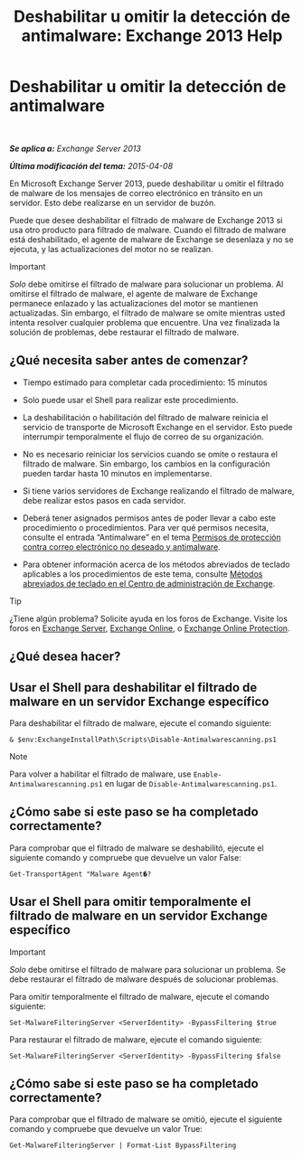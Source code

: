 ﻿---
title: 'Deshabilitar u omitir la detección de antimalware: Exchange 2013 Help'
TOCTitle: Deshabilitar u omitir la detección de antimalware
ms:assetid: 6725c74b-b3ef-4259-9337-c739e9bf7b5d
ms:mtpsurl: https://technet.microsoft.com/es-es/library/JJ150526(v=EXCHG.150)
ms:contentKeyID: 48268229
ms.date: 04/23/2018
mtps_version: v=EXCHG.150
ms.translationtype: HT
---

# Deshabilitar u omitir la detección de antimalware

 

_**Se aplica a:** Exchange Server 2013_

_**Última modificación del tema:** 2015-04-08_

En Microsoft Exchange Server 2013, puede deshabilitar u omitir el filtrado de malware de los mensajes de correo electrónico en tránsito en un servidor. Esto debe realizarse en un servidor de buzón.

Puede que desee deshabilitar el filtrado de malware de Exchange 2013 si usa otro producto para filtrado de malware. Cuando el filtrado de malware está deshabilitado, el agente de malware de Exchange se desenlaza y no se ejecuta, y las actualizaciones del motor no se realizan.


> [!IMPORTANT]
> <EM>Solo</EM> debe omitirse el filtrado de malware para solucionar un problema. Al omitirse el filtrado de malware, el agente de malware de Exchange permanece enlazado y las actualizaciones del motor se mantienen actualizadas. Sin embargo, el filtrado de malware se omite mientras usted intenta resolver cualquier problema que encuentre. Una vez finalizada la solución de problemas, debe restaurar el filtrado de malware.



## ¿Qué necesita saber antes de comenzar?

  - Tiempo estimado para completar cada procedimiento: 15 minutos

  - Solo puede usar el Shell para realizar este procedimiento.

  - La deshabilitación o habilitación del filtrado de malware reinicia el servicio de transporte de Microsoft Exchange en el servidor. Esto puede interrumpir temporalmente el flujo de correo de su organización.

  - No es necesario reiniciar los servicios cuando se omite o restaura el filtrado de malware. Sin embargo, los cambios en la configuración pueden tardar hasta 10 minutos en implementarse.

  - Si tiene varios servidores de Exchange realizando el filtrado de malware, debe realizar estos pasos en cada servidor.

  - Deberá tener asignados permisos antes de poder llevar a cabo este procedimiento o procedimientos. Para ver qué permisos necesita, consulte el entrada “Antimalware” en el tema [Permisos de protección contra correo electrónico no deseado y antimalware](anti-spam-and-anti-malware-permissions-exchange-2013-help.md).

  - Para obtener información acerca de los métodos abreviados de teclado aplicables a los procedimientos de este tema, consulte [Métodos abreviados de teclado en el Centro de administración de Exchange](keyboard-shortcuts-in-the-exchange-admin-center-exchange-online-protection-help.md).


> [!TIP]
> ¿Tiene algún problema? Solicite ayuda en los foros de Exchange. Visite los foros en <A href="https://go.microsoft.com/fwlink/p/?linkid=60612">Exchange Server</A>, <A href="https://go.microsoft.com/fwlink/p/?linkid=267542">Exchange Online</A>, o <A href="https://go.microsoft.com/fwlink/p/?linkid=285351">Exchange Online Protection</A>.



## ¿Qué desea hacer?

## Usar el Shell para deshabilitar el filtrado de malware en un servidor Exchange específico

Para deshabilitar el filtrado de malware, ejecute el comando siguiente:

    & $env:ExchangeInstallPath\Scripts\Disable-Antimalwarescanning.ps1


> [!NOTE]
> Para volver a habilitar el filtrado de malware, use <CODE>Enable-Antimalwarescanning.ps1</CODE> en lugar de <CODE>Disable-Antimalwarescanning.ps1</CODE>.



## ¿Cómo sabe si este paso se ha completado correctamente?

Para comprobar que el filtrado de malware se deshabilitó, ejecute el siguiente comando y compruebe que devuelve un valor False:

    Get-TransportAgent "Malware Agent�?

## Usar el Shell para omitir temporalmente el filtrado de malware en un servidor Exchange específico


> [!IMPORTANT]
> <EM>Solo</EM> debe omitirse el filtrado de malware para solucionar un problema. Se debe restaurar el filtrado de malware después de solucionar problemas.



Para omitir temporalmente el filtrado de malware, ejecute el comando siguiente:

    Set-MalwareFilteringServer <ServerIdentity> -BypassFiltering $true

Para restaurar el filtrado de malware, ejecute el comando siguiente:

    Set-MalwareFilteringServer <ServerIdentity> -BypassFiltering $false

## ¿Cómo sabe si este paso se ha completado correctamente?

Para comprobar que el filtrado de malware se omitió, ejecute el siguiente comando y compruebe que devuelve un valor True:

    Get-MalwareFilteringServer | Format-List BypassFiltering

